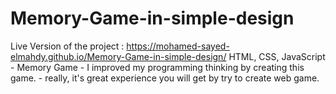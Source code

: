 # Memory-Game-in-simple-design
Live Version of the project : https://mohamed-sayed-elmahdy.github.io/Memory-Game-in-simple-design/
HTML, CSS, JavaScript - Memory Game - I improved my programming thinking by creating this game. - really, it's great experience you will get by try to create web game.
